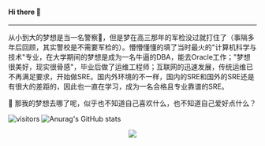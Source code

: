 #### Hi there 👋

---
从小到大的梦想是当一名警察👮，但是梦在高三那年的军检没过就打住了（事隔多年后回顾，其实警校是不需要军检的）。懵懵懂懂的填了当时最火的"计算机科学与技术"专业，在大学期间的梦想是成为一名牛逼的DBA，能去Oracle工作；"梦想很美好，现实很骨感"，毕业后做了运维工程师；互联网的迅速发展，传统运维已不再满足要求，开始做SRE。国内外环境的不一样，国内的SRE和国外的SRE还是有很大的差距的，因此也一直在学习，成为一名合格且专业靠谱的SRE。

🤔️ 那我的梦想去哪了呢，似乎也不知道自己喜欢什么，也不知道自己爱好点什么？ 

![visitors](https://visitor-badge.glitch.me/badge?page_id=Lemon-le.Lemon-le&left_color=green&right_color=red)
![Anurag's GitHub stats](https://github-readme-stats.vercel.app/api?username=Lemon-le&theme=shadow_red&show_icons=true)
<div align="center"> <img src="https://github-profile-trophy.vercel.app/?username=Lemon-le" /> </div>
